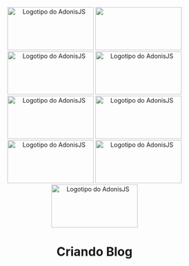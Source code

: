 <div align="center">
  <img src="https://cdn.jsdelivr.net/gh/devicons/devicon/icons/vuejs/vuejs-original-wordmark.svg" alt="Logotipo do AdonisJS" width="200" height="100">
  <img src="https://cdn.jsdelivr.net/gh/devicons/devicon/icons/css3/css3-original-wordmark.svg" width="200" height="100">
  <img src="https://cdn.jsdelivr.net/gh/devicons/devicon/icons/javascript/javascript-original.svg" alt="Logotipo do AdonisJS" width="200" height="100">
  <img src="https://cdn.jsdelivr.net/gh/devicons/devicon/icons/markdown/markdown-original.svg" alt="Logotipo do AdonisJS" width="200" height="100">
  <img src="https://cdn.jsdelivr.net/gh/devicons/devicon/icons/mysql/mysql-original-wordmark.svg" alt="Logotipo do AdonisJS" width="200" height="100">
  <img src="https://cdn.jsdelivr.net/gh/devicons/devicon/icons/npm/npm-original-wordmark.svg" alt="Logotipo do AdonisJS" width="200" height="100">
  <img src="https://cdn.jsdelivr.net/gh/devicons/devicon/icons/tailwindcss/tailwindcss-original-wordmark.svg" alt="Logotipo do AdonisJS" width="200" height="100">
  <img src="https://cdn.jsdelivr.net/gh/devicons/devicon/icons/git/git-original-wordmark.svg" alt="Logotipo do AdonisJS" width="200" height="100">
  <img src="https://cdn.jsdelivr.net/gh/devicons/devicon/icons/bootstrap/bootstrap-original-wordmark.svg" alt="Logotipo do AdonisJS" width="200" height="100">
</div>
<div align="center" style="margin-top:10px">
    <h1>Criando Blog</h1>
</div>
